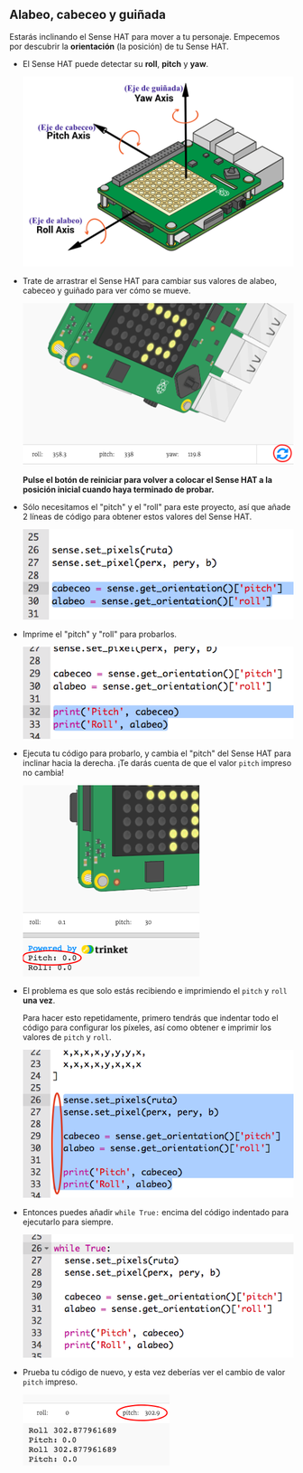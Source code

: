 ## Alabeo, cabeceo y guiñada

Estarás inclinando el Sense HAT para mover a tu personaje. Empecemos por descubrir la **orientación** (la posición) de tu Sense HAT.

+ El Sense HAT puede detectar su **roll**, **pitch** y **yaw**.
    
    ![captura de pantalla](images/tightrope-rpy.png)

+ Trate de arrastrar el Sense HAT para cambiar sus valores de alabeo, cabeceo y guiñado para ver cómo se mueve.
    
    ![captura de pantalla](images/tightrope-rpy-test.png)
    
    **Pulse el botón de reiniciar para volver a colocar el Sense HAT a la posición inicial cuando haya terminado de probar.**

+ Sólo necesitamos el "pitch" y el "roll" para este proyecto, así que añade 2 líneas de código para obtener estos valores del Sense HAT.
    
    ![captura de pantalla](images/tightrope-roll-pitch.png)

+ Imprime el "pitch" y "roll" para probarlos.
    
    ![captura de pantalla](images/tightrope-roll-pitch-print.png)

+ Ejecuta tu código para probarlo, y cambia el "pitch" del Sense HAT para inclinar hacia la derecha. ¡Te darás cuenta de que el valor `pitch` impreso no cambia!
    
    ![captura de pantalla](images/tightrope-pitch-test.png)

+ El problema es que solo estás recibiendo e imprimiendo el `pitch` y `roll` **una vez**.
    
    Para hacer esto repetidamente, primero tendrás que indentar todo el código para configurar los píxeles, así como obtener e imprimir los valores de `pitch` y `roll`.
    
    ![captura de pantalla](images/tightrope-indent.png)

+ Entonces puedes añadir `while True:` encima del código indentado para ejecutarlo para siempre.
    
    ![captura de pantalla](images/tightrope-forever.png)

+ Prueba tu código de nuevo, y esta vez deberías ver el cambio de valor `pitch` impreso.
    
    ![captura de pantalla](images/tightrope-pitch-test-fix.png)